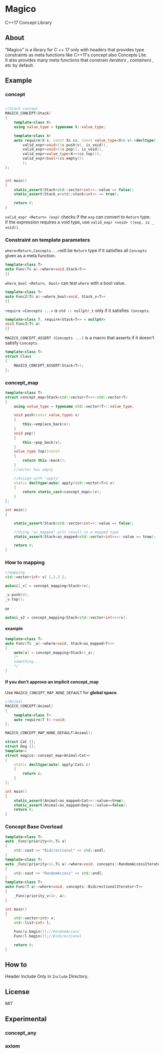 ﻿# Magico
C++17 Concept Library
## About

"Magico" is a library for C ++ 17 only with headers that provides type constraints as meta functions like C++11's concept also Concepts Lite.    
It also provides many meta functions that constrain *iterators* , *containers* , etc by default.


## Example

### concept

```cpp

//Stack concept
MAGICO_CONCEPT(Stack)
{
	template<class X>
	using value_type = typename X::value_type;

	template<class X>
	auto require(X s, const X& cs, const value_type<X>& v)->decltype(
		valid_expr<void>((s.push(v), is_void)),
		valid_expr<void>((s.pop(), is_void)),
		valid_expr<value_type<X>>(cs.top()),
		valid_expr<bool>(cs.empty())
		);
};


int main()
{
	static_assert(Stack<std::vector<int>>::value == false);
	static_assert(Stack_v<std::stack<int>> == true);

	return 0;
}

```

`valid_expr <Return> (exp)` checks if the `exp` can convert to `Return` type.  
If the expression requires a void type, use `valid_expr <void> ((exp, is _ void))`.  

### Constraint on template parameters


`where<Return,Concepts...>`will be `Return` type if it satisfies all `Concepts` given as a meta function.    
```cpp
template<class T>
auto Func(T& a)->where<void,Stack<T>>
{}
```
`where_bool <Return, bool>` can test `where` with a bool value.  
```cpp
template<class T>
auto Func2(T& a)->where_bool<void, Stack_v<T>>
{}
```
`require <Concepts ...>` is  `std :: nullptr_t` only if it satisfies` Concepts`.

```cpp
template<class T, require<Stack<T>> = nullptr>
void Func3(T& a)
{}
```
`MAGICO_CONCEPT_ASSERT (Concepts ...)` is a macro that asserts if it doesn't satisfy `Concepts`.  
```cpp
template<class T>
struct Class
{
	MAGICO_CONCEPT_ASSERT(Stack<T>);
};

```

### concept_map

```cpp
template<class T>
struct concept_map<Stack<std::vector<T>>>:std::vector<T>
{
	using value_type = typename std::vector<T>::value_type;

	void push(const value_type& v)
	{
		this->emplace_back(v);
	}
	void pop()
	{
		this->pop_back(v);
	}
	value_type top()const
	{
		return this->back();
	}
	//vector has empty

	//Assign with "apply"
	static decltype(auto) apply(std::vector<T>& v)
	{
		return static_cast<concept_map&>(v);
	}
};

int main()
{

	static_assert(Stack<std::vector<int>>::value == false);

	//Using "as_mapped" will result in a mapped type
	static_assert(Stack<as_mapped<std::vector<int>>>::value == true);

	return 0;
}
```

### How to mapping

```cpp
//mapping
std::vector<int> v{ 1,2,3 };

auto&&[_v] = concept_mapping<Stack>(v);

_v.push(4);
_v.top();
```
or

```cpp
auto&&_v2 = concept_mapping<Stack<std::vector<int>>>(v);

```
#### example
```cpp
template<class T>
auto Func(T& _a)->where<void, Stack<as_mapped<T>>>
{
	auto[a] = concept_mapping<Stack>(_a);
	/*
	something...
	*/
}
```

#### If you don't approve an implicit concept_map

Use `MAGICO_CONCEPT_MAP_NONE_DEFAULT` for **global space**.
```cpp
//Animal
MAGICO_CONCEPT(Animal)
{
	template<class T>
	auto require(T t)->void;
};

MAGICO_CONCEPT_MAP_NONE_DEFAULT(Animal);

struct Cat {};
struct Dog {};
template<>
struct magico::concept_map<Animal<Cat>>
{
	static decltype(auto) apply(Cat& c)
	{
		return c;
	}
};

int main()
{
	static_assert(Animal<as_mapped<Cat>>::value==true);
	static_assert(Animal<as_mapped<Dog>>::value==false);
	return 0;
}

```
### Concept Base Overload
```cpp
template<class T>
auto _Func(priority<0>,T& a)
{
	std::cout << "Bidirectional" << std::endl;
}
template<class T>
auto _Func(priority<1>,T& a)->where<void, concepts::RandomAccessIterator<T>>
{
	std::cout << "RandomAccess" << std::endl;
}
template<class T>
auto Func(T a)->where<void, concepts::BidirectionalIterator<T>>
{
	_Func(priority_v<1>, a);
}

int main()
{
	std::vector<int> v;
	std::list<int> l;

	Func(v.begin());//RandomAccess
	Func(l.begin());//Bidirectional

	return 0;
}

```

## How to
Header Include Only in `Include` Directory.

## License
MIT

## Experimental

### concept_any
### axiom
